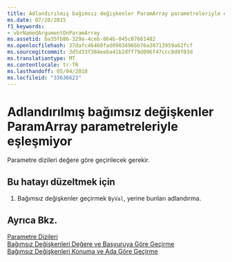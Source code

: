 ```yaml
---
title: Adlandırılmış bağımsız değişkenler ParamArray parametreleriyle eşleşmiyor
ms.date: 07/20/2015
f1_keywords:
- vbrNamedArgumentOnParamArray
ms.assetid: ba35fb86-329a-4ceb-864b-045c07661482
ms.openlocfilehash: 37dafc46460fad0903496bb76a30713959a62fcf
ms.sourcegitcommit: 3d5d33f384eeba41b2dff79d096f47ccc8d8f03d
ms.translationtype: MT
ms.contentlocale: tr-TR
ms.lasthandoff: 05/04/2018
ms.locfileid: "33636623"
---
```

# <a name="named-arguments-cannot-match-paramarray-parameters"></a>Adlandırılmış bağımsız değişkenler ParamArray parametreleriyle eşleşmiyor
Parametre dizileri değere göre geçirilecek gerekir.  
  
## <a name="to-correct-this-error"></a>Bu hatayı düzeltmek için  
  
1.  Bağımsız değişkenler geçirmek `ByVal`, yerine bunları adlandırma.  
  
## <a name="see-also"></a>Ayrıca Bkz.  
 [Parametre Dizileri](../../visual-basic/programming-guide/language-features/procedures/parameter-arrays.md)  
 [Bağımsız Değişkenleri Değere ve Başvuruya Göre Geçirme](../../visual-basic/programming-guide/language-features/procedures/passing-arguments-by-value-and-by-reference.md)  
 [Bağımsız Değişkenleri Konuma ve Ada Göre Geçirme](../../visual-basic/programming-guide/language-features/procedures/passing-arguments-by-position-and-by-name.md)
